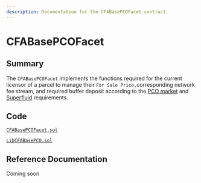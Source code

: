 ```yaml
---
description: Documentation for the CFABasePCOFacet contract.
---
```


# CFABasePCOFacet

## Summary

The `CFABasePCOFacet` implements the functions required for the current licensor of a parcel to manage their `For Sale Price,`corresponding network fee stream, and required buffer deposit according to the [PCO market](../../concepts/partial-common-ownership.md) and [Superfluid](https://docs.superfluid.finance/superfluid/developers/constant-flow-agreement-cfa) requirements.

## Code

[`CFABasePCOFacet.sol`](https://github.com/Geo-Web-Project/core-contracts/blob/main/contracts/pco-license/facets/CFABasePCOFacet.sol)

[`LibCFABasePCO.sol`](https://github.com/Geo-Web-Project/core-contracts/blob/main/contracts/pco-license/libraries/LibCFABasePCO.sol)

## Reference Documentation

Coming soon
